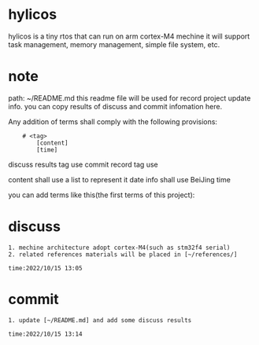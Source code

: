 # hylicos
hylicos is a tiny rtos that can run on arm cortex-M4 mechine
it will support task management, memory management, simple file system, etc.

# note
path: ~/README.md
this readme file will be used for record project update info.
you can copy results of discuss and commit infomation here.

Any addition of terms shall comply with the following provisions:
```
    # <tag>
     	[content]
     	[time]

```

discuss results tag use <discuss>
commit record tag use <commit>

content shall use a list to represent it
date info shall use BeiJing time

you can add terms like this(the first terms of this project):

# discuss
    1. mechine architecture adopt cortex-M4(such as stm32f4 serial)
    2. related references materials will be placed in [~/references/]
    
    time:2022/10/15 13:05

# commit
    1. update [~/README.md] and add some discuss results
    
    time:2022/10/15 13:14    